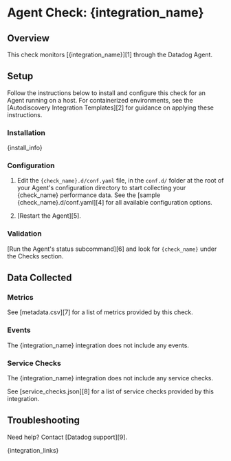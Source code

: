 # Agent Check: {integration_name}

## Overview

This check monitors [{integration_name}][1] through the Datadog Agent.

## Setup

Follow the instructions below to install and configure this check for an Agent running on a host. For containerized environments, see the [Autodiscovery Integration Templates][2] for guidance on applying these instructions.

### Installation

{install_info}

### Configuration

1. Edit the `{check_name}.d/conf.yaml` file, in the `conf.d/` folder at the root of your Agent's configuration directory to start collecting your {check_name} performance data. See the [sample {check_name}.d/conf.yaml][4] for all available configuration options.

2. [Restart the Agent][5].

### Validation

[Run the Agent's status subcommand][6] and look for `{check_name}` under the Checks section.

## Data Collected

### Metrics

See [metadata.csv][7] for a list of metrics provided by this check.

### Events

The {integration_name} integration does not include any events.

### Service Checks

The {integration_name} integration does not include any service checks.

See [service_checks.json][8] for a list of service checks provided by this integration.

## Troubleshooting

Need help? Contact [Datadog support][9].


{integration_links}